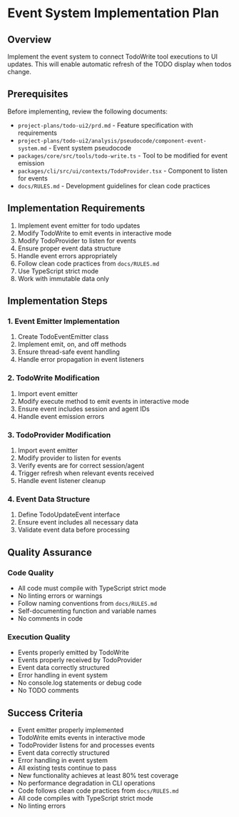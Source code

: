 # Event System Implementation Plan

## Overview

Implement the event system to connect TodoWrite tool executions to UI updates. This will enable automatic refresh of the TODO display when todos change.

## Prerequisites

Before implementing, review the following documents:
- `project-plans/todo-ui2/prd.md` - Feature specification with requirements
- `project-plans/todo-ui2/analysis/pseudocode/component-event-system.md` - Event system pseudocode
- `packages/core/src/tools/todo-write.ts` - Tool to be modified for event emission
- `packages/cli/src/ui/contexts/TodoProvider.tsx` - Component to listen for events
- `docs/RULES.md` - Development guidelines for clean code practices

## Implementation Requirements

1. Implement event emitter for todo updates
2. Modify TodoWrite to emit events in interactive mode
3. Modify TodoProvider to listen for events
4. Ensure proper event data structure
5. Handle event errors appropriately
6. Follow clean code practices from `docs/RULES.md`
7. Use TypeScript strict mode
8. Work with immutable data only

## Implementation Steps

### 1. Event Emitter Implementation

1. Create TodoEventEmitter class
2. Implement emit, on, and off methods
3. Ensure thread-safe event handling
4. Handle error propagation in event listeners

### 2. TodoWrite Modification

1. Import event emitter
2. Modify execute method to emit events in interactive mode
3. Ensure event includes session and agent IDs
4. Handle event emission errors

### 3. TodoProvider Modification

1. Import event emitter
2. Modify provider to listen for events
3. Verify events are for correct session/agent
4. Trigger refresh when relevant events received
5. Handle event listener cleanup

### 4. Event Data Structure

1. Define TodoUpdateEvent interface
2. Ensure event includes all necessary data
3. Validate event data before processing

## Quality Assurance

### Code Quality
- All code must compile with TypeScript strict mode
- No linting errors or warnings
- Follow naming conventions from `docs/RULES.md`
- Self-documenting function and variable names
- No comments in code

### Execution Quality
- Events properly emitted by TodoWrite
- Events properly received by TodoProvider
- Event data correctly structured
- Error handling in event system
- No console.log statements or debug code
- No TODO comments

## Success Criteria

- Event emitter properly implemented
- TodoWrite emits events in interactive mode
- TodoProvider listens for and processes events
- Event data correctly structured
- Error handling in event system
- All existing tests continue to pass
- New functionality achieves at least 80% test coverage
- No performance degradation in CLI operations
- Code follows clean code practices from `docs/RULES.md`
- All code compiles with TypeScript strict mode
- No linting errors